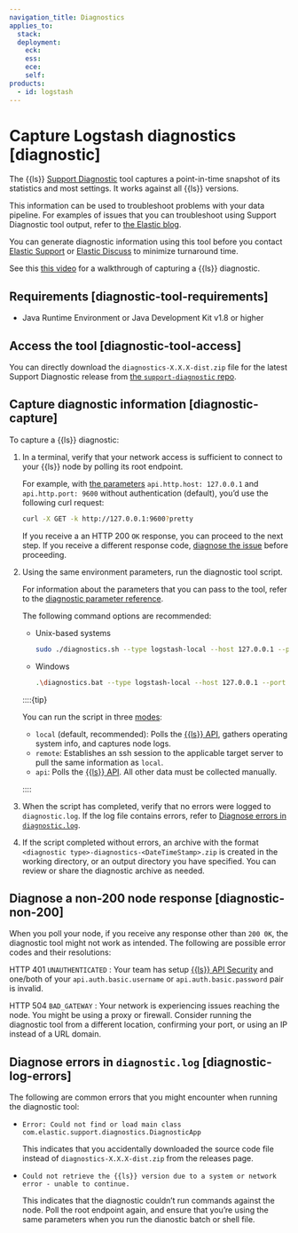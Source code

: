 ```yaml
---
navigation_title: Diagnostics
applies_to:
  stack:
  deployment:
    eck:
    ess:
    ece:
    self:
products:
  - id: logstash
---
```


# Capture Logstash diagnostics [diagnostic]

The {{ls}} [Support Diagnostic](https://github.com/elastic/support-diagnostics) tool captures a point-in-time snapshot of its statistics and most settings. It works against all {{ls}} versions.

This information can be used to troubleshoot problems with your data pipeline. For examples of issues that you can troubleshoot using Support Diagnostic tool output, refer to [the Elastic blog](https://www.elastic.co/blog/why-does-elastic-support-keep-asking-for-diagnostic-files).

You can generate diagnostic information using this tool before you contact [Elastic Support](https://support.elastic.co) or [Elastic Discuss](https://discuss.elastic.co) to minimize turnaround time.

See this [this video](https://www.youtube.com/watch?v=0a1I5yPmoOk) for a walkthrough of capturing a {{ls}} diagnostic.

## Requirements [diagnostic-tool-requirements]

* Java Runtime Environment or Java Development Kit v1.8 or higher


## Access the tool [diagnostic-tool-access]

You can directly download the `diagnostics-X.X.X-dist.zip` file for the latest Support Diagnostic release from [the `support-diagnostic` repo](https://github.com/elastic/support-diagnostics/releases/latest).


## Capture diagnostic information [diagnostic-capture]

To capture a {{ls}} diagnostic:

1. In a terminal, verify that your network access is sufficient to connect to your {{ls}} node by polling its root endpoint.

    For example, with [the parameters](https://www.elastic.co/docs/reference/logstash/logstash-settings-file) `api.http.host: 127.0.0.1` and `api.http.port: 9600` without authentication (default), you’d use the following curl request:

    ```sh
    curl -X GET -k http://127.0.0.1:9600?pretty
    ```

    If you receive a an HTTP 200 `OK` response, you can proceed to the next step. If you receive a different response code, [diagnose the issue](#diagnostic-non-200) before proceeding.

2. Using the same environment parameters, run the diagnostic tool script.

    For information about the parameters that you can pass to the tool, refer to the [diagnostic parameter reference](https://github.com/elastic/support-diagnostics#standard-options).

    The following command options are recommended:

    * Unix-based systems

        ```sh
        sudo ./diagnostics.sh --type logstash-local --host 127.0.0.1 --port 9600 --bypassDiagVerify
        ```
        
    *  Windows

        ```sh
        .\diagnostics.bat --type logstash-local --host 127.0.0.1 --port 9600 --bypassDiagVerify
        ```

    ::::{tip}
  
    You can run the script in three [modes](https://github.com/elastic/support-diagnostics#diagnostic-types):
  
    * `local` (default, recommended): Polls the [{{ls}} API](https://www.elastic.co/docs/api/doc/logstash/), gathers operating system info, and captures node logs.
    * `remote`: Establishes an ssh session to the applicable target server to pull the same information as `local`.
    * `api`: Polls the [{{ls}} API](https://www.elastic.co/docs/api/doc/logstash/). All other data must be collected manually.
  
    ::::

3. When the script has completed, verify that no errors were logged to `diagnostic.log`. If the log file contains errors, refer to [Diagnose errors in `diagnostic.log`](#diagnostic-log-errors).

4. If the script completed without errors, an archive with the format `<diagnostic type>-diagnostics-<DateTimeStamp>.zip` is created in the working directory, or an output directory you have specified. You can review or share the diagnostic archive as needed.


## Diagnose a non-200 node response [diagnostic-non-200]

When you poll your node, if you receive any response other than `200 0K`, the diagnostic tool might not work as intended. The following are possible error codes and their resolutions:

HTTP 401 `UNAUTHENTICATED`
:   Your team has setup [{{ls}} API Security](https://www.elastic.co/docs/reference/logstash/monitoring-logstash#monitoring-api-security) and one/both of your `api.auth.basic.username` or `api.auth.basic.password` pair is invalid.

HTTP 504 `BAD_GATEWAY`
:   Your network is experiencing issues reaching the node. You might be using a proxy or firewall. Consider running the diagnostic tool from a different location, confirming your port, or using an IP instead of a URL domain.


## Diagnose errors in `diagnostic.log` [diagnostic-log-errors]

The following are common errors that you might encounter when running the diagnostic tool:

* `Error: Could not find or load main class com.elastic.support.diagnostics.DiagnosticApp`

    This indicates that you accidentally downloaded the source code file instead of `diagnostics-X.X.X-dist.zip` from the releases page.

* `Could not retrieve the {{ls}} version due to a system or network error - unable to continue.`

    This indicates that the diagnostic couldn’t run commands against the node. Poll the root endpoint again, and ensure that you’re using the same parameters when you run the dianostic batch or shell file.
